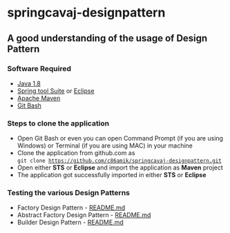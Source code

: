 # springcavaj-designpattern

## A good understanding of the usage of Design Pattern

### Software Required
* [Java 1.8](https://www.oracle.com/in/java/technologies/javase/javase8-archive-downloads.html)
* [Spring tool Suite](https://spring.io/tools) or [Eclipse](https://www.eclipse.org/downloads/packages/)
* [Apache Maven](https://maven.apache.org/download.cgi)
* [Git Bash](https://git-scm.com/downloads)

### Steps to clone the application
* Open Git Bash or even you can open Command Prompt (if you are using Windows) or Terminal (if you are using MAC) in your machine
* Clone the application from github.com as   
<code>git clone https://github.com/c86amik/springcavaj-designpattern.git</code>
* Open either <strong>STS</strong> or <strong>Eclipse</strong> and import the application as <strong>Maven</strong> project
* The application got successfully imported in either <strong>STS</strong> or <strong>Eclipse</strong>

### Testing the various Design Patterns

* Factory Design Pattern - [README.md](https://github.com/c86amik/springcavaj-designpattern/blob/main/src/main/java/com/springcavaj/designpattern/factory/README.md)
* Abstract Factory Design Pattern - [README.md](https://github.com/c86amik/springcavaj-designpattern/blob/main/src/main/java/com/springcavaj/designpattern/abstractfactory/README.md)
* Builder Design Pattern - [README.md](https://github.com/c86amik/springcavaj-designpattern/blob/main/src/main/java/com/springcavaj/designpattern/builder/README.md)